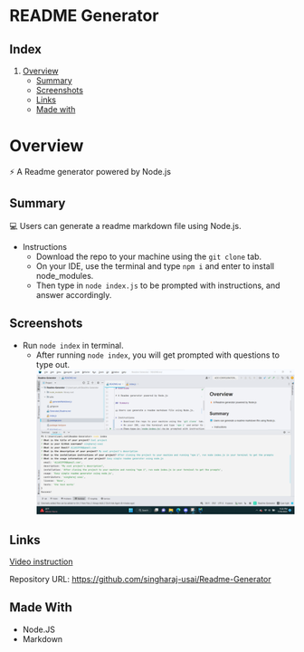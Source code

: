 # README Generator

## Index
1. [Overview](#overview)
    - [Summary](#summary)
    - [Screenshots](#screenshots)
    - [Links](#links)
    - [Made with](#made-with)

# Overview

⚡ A Readme generator powered by Node.js

## Summary

💻 Users can generate a readme markdown file using Node.js.

* Instructions
    * Download the repo to your machine using the `git clone` tab.
    * On your IDE, use the terminal and type `npm i` and enter to install node_modules.
    * Then type in `node index.js` to be prompted with instructions, and answer accordingly.

## Screenshots

* Run `node index` in terminal.
  * After running `node index`, you will get prompted with questions to type out.
![](./Screenshots/Screenshot%202022-11-16%20232642.png)

## Links

[Video instruction](https://drive.google.com/file/d/1r_J3VWJJ394j-5GeDmFjEVjEytLJPj8U/view?usp=sharing)

Repository URL: https://github.com/singharaj-usai/Readme-Generator

## Made With

* Node.JS
* Markdown